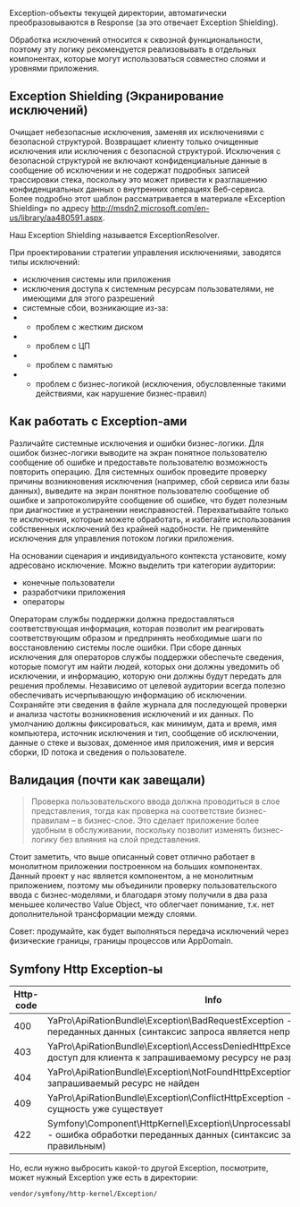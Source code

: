 Exception-объекты текущей директории, автоматически преобразовываются в Response (за это отвечает Exception Shielding).

Обработка исключений относится к сквозной функциональности, поэтому эту логику рекомендуется реализовывать в отдельных
компонентах, которые могут использоваться совместно слоями и уровнями приложения.

Exception Shielding (Экранирование исключений)
--
Очищает небезопасные исключения, заменяя их исключениями с безопасной структурой. Возвращает клиенту только очищенные
исключения или исключения с безопасной структурой. Исключения с безопасной структурой не включают конфиденциальные
данные в сообщение об исключении и не содержат подробных записей трассировки стека, поскольку это может привести к
разглашению конфиденциальных данных о внутренних операциях Веб-сервиса. Более подробно этот шаблон рассматривается в
материале «Exception Shielding» по адресу http://msdn2.microsoft.com/en-us/library/aa480591.aspx.

Наш Exception Shielding называется ExceptionResolver.

При проектировании стратегии управления исключениями, заводятся типы исключений:
- исключения системы или приложения
- исключения доступа к системным ресурсам пользователями, не имеющими для этого разрешений
- системные сбои, возникающие из-за:
- - проблем с жестким диском
- - проблем с ЦП
- - проблем с памятью
- - проблем с бизнес-логикой (исключения, обусловленные такими действиями, как нарушение бизнес-правил)

Как работать с Exception-ами
--
Различайте системные исключения и ошибки бизнес-логики. Для ошибок бизнес-логики выводите на экран понятное пользователю
сообщение об ошибке и предоставьте пользователю возможность повторить операцию. Для системных ошибок проведите проверку
причины возникновения исключения (например, сбой сервиса или базы данных), выведите на экран понятное пользователю
сообщение об ошибке и запротоколируйте сообщение об ошибке, что будет полезным при диагностике и устранении неисправностей.
Перехватывайте только те исключения, которые можете обработать, и избегайте использования собственных исключений без
крайней надобности. Не применяйте исключения для управления потоком логики приложения.

На основании сценария и индивидуального контекста установите, кому адресовано исключение.
Можно выделить три категории аудитории:
- конечные пользователи
- разработчики приложения
- операторы

Операторам службы поддержки должна предоставляться соответствующая информация, которая позволит им реагировать
соответствующим образом и предпринять необходимые шаги по восстановлению системы после ошибки. При сборе данных
исключения для операторов службы поддержки обеспечьте сведения, которые помогут им найти людей, которых они должны
уведомить об исключении, и информацию, которую они должны будут передать для решения проблемы.
Независимо от целевой аудитории всегда полезно обеспечивать исчерпывающую информацию об исключении. Сохраняйте эти
сведения в файле журнала для последующей проверки и анализа частоты возникновения исключений и их данных. По умолчанию
должны фиксироваться, как минимум, дата и время, имя компьютера, источник исключения и тип, сообщение об исключении,
данные о стеке и вызовах, доменное имя приложения, имя и версия сборки, ID потока и сведения о пользователе.

Валидация (почти как завещали)
--
> Проверка пользовательского ввода должна проводиться в слое представления, тогда как проверка на соответствие
> бизнес-правилам – в бизнес-слое. Это сделает приложение более удобным в обслуживании, поскольку позволит изменять
> бизнес-логику без влияния на слой представления.

Стоит заметить, что выше описанный совет отлично работает в монолитном приложении построенном на больших компонентах.
Данный проект у нас является компонентом, а не монолитным приложением, поэтому мы объединили проверку пользовательского
ввода с бизнес-моделями, и благодаря этому получили в два раза меньшее количество Value Object, что облегчает понимание,
т.к. нет дополнительной трансформации между слоями.

Совет: продумайте, как будет выполняться передача исключений через физические границы, границы процессов или AppDomain.

Symfony Http Exception-ы
--
|Http-code|Info|
|---|---|
|400|YaPro\ApiRationBundle\Exception\BadRequestException - ошибка валидации переданных данных (синтаксис запроса является неправильным)|
|403|YaPro\ApiRationBundle\Exception\AccessDeniedHttpException - Forbidden : доступ для клиента к запрашиваемому ресурсу не разрешен|
|404|YaPro\ApiRationBundle\Exception\NotFoundHttpException - Not Found : запрашиваемый ресурс не найден|
|409|YaPro\ApiRationBundle\Exception\ConflictHttpException - Already exists : сущность уже существует|
|422|Symfony\Component\HttpKernel\Exception\UnprocessableEntityHttpException - ошибка обработки переданных данных (синтаксис запроса является правильным)|

Но, если нужно выбросить какой-то другой Exception, посмотрите, может нужный Exception уже есть в директории:
```shell script
vendor/symfony/http-kernel/Exception/
```

